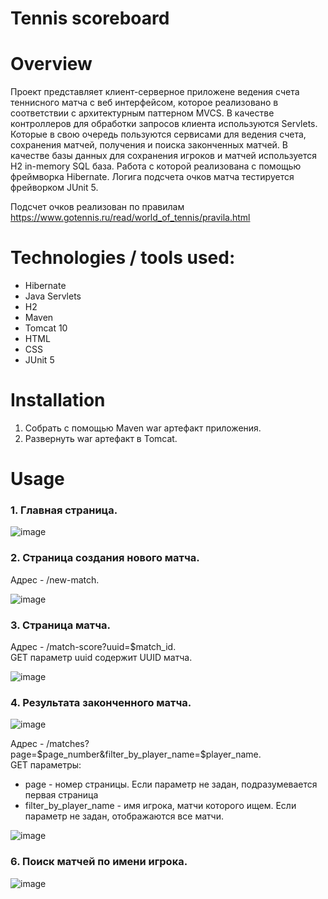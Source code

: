 # Tennis scoreboard

# Overview
Проект представляет клиент-серверное приложене ведения счета теннисного матча с веб интерфейсом, которое реализовано в соответствии с архитектурным паттерном MVCS.
В качестве контроллеров для обработки запросов клиента используются Servlets. Которые в свою очередь пользуются сервисами для ведения счета, сохранения матчей,
получения и поиска законченных матчей. В качестве базы данных для сохранения игроков и матчей используется H2 in-memory SQL база.
Работа с которой реализована с помощью фреймворка Hibernate. Логига подсчета очков матча тестируется фрейворком JUnit 5.

Подсчет очков реализован по правилам https://www.gotennis.ru/read/world_of_tennis/pravila.html

# Technologies / tools used:
- Hibernate
- Java Servlets
- H2
- Maven
- Tomcat 10
- HTML
- CSS
- JUnit 5

# Installation
1. Собрать c помощью Maven war артефакт приложения.
2. Развернуть war артефакт в Tomcat.

# Usage
### 1. Главная страница.  

  ![image](https://github.com/Nikitavj/Scoreboard/assets/134765675/6b1a31fb-0ff3-4f7e-8a31-f2f184f17663)

### 2. Страница создания нового матча.  
  Адрес - /new-match.

  ![image](https://github.com/Nikitavj/Scoreboard/assets/134765675/e87a903d-0803-4ba5-91e6-588d0190ec36)

### 3. Страница матча.  
   Адрес - /match-score?uuid=$match_id.  
   GET параметр uuid содержит UUID матча.
   
  ![image](https://github.com/Nikitavj/Scoreboard/assets/134765675/75abef11-912a-449d-ad76-0bfa2f3f5d83)

### 4. Результата законченного матча.

  ![image](https://github.com/Nikitavj/Scoreboard/assets/134765675/4f14bd39-a3ea-42cf-90ae-108d85154cb6)

   Адрес - /matches?page=$page_number&filter_by_player_name=$player_name.  
   GET параметры:  
   + page - номер страницы. Если параметр не задан, подразумевается первая страница  
   + filter_by_player_name - имя игрока, матчи которого ищем. Если параметр не задан, отображаются все матчи.  
   
![image](https://github.com/Nikitavj/Scoreboard/assets/134765675/29817d59-0cc5-4564-bf1e-846e9e19859c)

### 6. Поиск матчей по имени игрока.  
   
  ![image](https://github.com/Nikitavj/Scoreboard/assets/134765675/152209ca-ab29-48d4-9f35-7bec72fa71aa)

